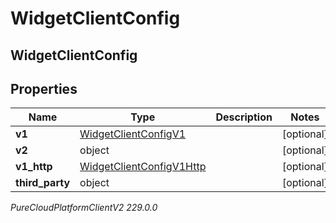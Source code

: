 # WidgetClientConfig

## WidgetClientConfig

## Properties

|Name | Type | Description | Notes|
|------------ | ------------- | ------------- | -------------|
| **v1** | [WidgetClientConfigV1](WidgetClientConfigV1) |  | [optional] |
| **v2** | object |  | [optional] |
| **v1_http** | [WidgetClientConfigV1Http](WidgetClientConfigV1Http) |  | [optional] |
| **third_party** | object |  | [optional] |



_PureCloudPlatformClientV2 229.0.0_
